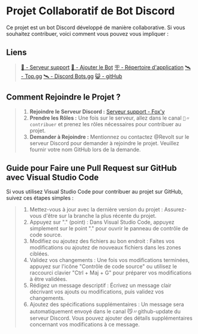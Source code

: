 # Projet Collaboratif de Bot Discord

Ce projet est un bot Discord développé de manière collaborative. Si vous souhaitez contribuer, voici comment vous pouvez vous impliquer :

## Liens
> [🦊 - Serveur support](https://discord.gg/C9CCc2VpZK)
> [🤖 - Ajouter le Bot](https://discord.com/oauth2/authorize?client_id=1035925300544016535&scope=bot+applications.commands&permissions=2113400319)
> [🪧 - Répertoire d'application](https://discord.com/application-directory/1035925300544016535)
> [🛰️ - Top.gg](https://top.gg/bot/1035925300544016535)
> [🛰️ - Discord Bots.gg](https://discord.bots.gg/bots/1035925300544016535)
> [😺 - gitHub](https://github.com/Fox-y-Production/Foxy-collaboratif)

## Comment Rejoindre le Projet ?
> 1. **Rejoindre le Serveur Discord :** [Serveur support - Fox'y]([lien_vers_serveur](https://discord.gg/C9CCc2VpZK))
> 2. **Prendre les Rôles :** Une fois sur le serveur, allez dans le canal `📌〃contribuer` et prenez les rôles nécessaires pour contribuer au projet.
> 3. **Demander à Rejoindre :** Mentionnez ou contactez @Revolt sur le serveur Discord pour demander à rejoindre le projet. Veuillez fournir votre nom GitHub lors de la demande.

## Guide pour Faire une Pull Request sur GitHub avec Visual Studio Code
Si vous utilisez Visual Studio Code pour contribuer au projet sur GitHub, suivez ces étapes simples :
> 1. Mettez-vous à jour avec la dernière version du projet : Assurez-vous d'être sur la branche la plus récente du projet.
> 2. Appuyez sur "." (point) : Dans Visual Studio Code, appuyez simplement sur le point "." pour ouvrir le panneau de contrôle de code source.
> 3. Modifiez ou ajoutez des fichiers au bon endroit : Faites vos modifications ou ajoutez de nouveaux fichiers dans les zones ciblées.
> 4. Validez vos changements : Une fois vos modifications terminées, appuyez sur l'icône "Contrôle de code source" ou utilisez le raccourci clavier "Ctrl + Maj + G" pour préparer vos modifications à être validées.
> 5. Rédigez un message descriptif : Écrivez un message clair décrivant vos ajouts ou modifications, puis validez vos changements.
> 6. Ajoutez des spécifications supplémentaires : Un message sera automatiquement envoyé dans le canal 😼〃github-update du serveur Discord. Vous pouvez ajouter des détails supplémentaires concernant vos modifications à ce message.
